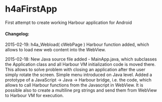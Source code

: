# h4aFirstApp
First attempt to create working Harbour application for Android


#### Changelog:

2015-02-19:  h4a_Webload( cWebPage ) Harbour function added, which allows to load
   new web content into the WebView.

2015-02-18:  New Java source file added - MainApp.java, which subclasses the
   Application class and all Harbour VM initialization code is moved there.
   This allows to solve problem with closing an application after the user
   simply rotate the screen.
             Simple menu introduced on Java level.
             Added a prototype of a JavaScript -> Java -> Harbour bridge, i.e.
   the code, which allows to call Harbour functions from the Javascript in WebView.
   It is possible also to create a multiline prg strings and send them from WebView
   to Harbour VM for execution.
